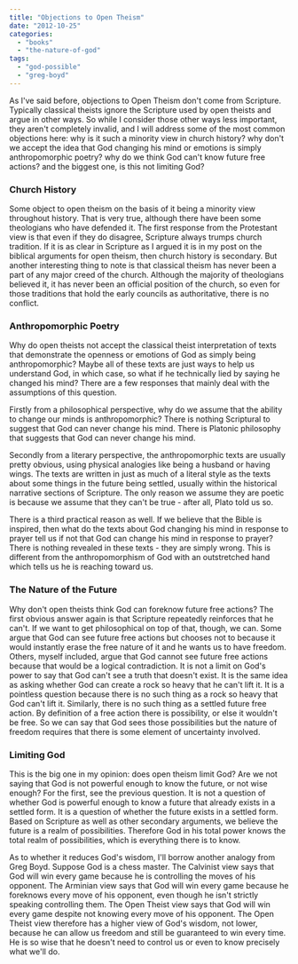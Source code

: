 ```yaml
---
title: "Objections to Open Theism"
date: "2012-10-25"
categories: 
  - "books"
  - "the-nature-of-god"
tags: 
  - "god-possible"
  - "greg-boyd"
---
```


As I've said before, objections to Open Theism don't come from Scripture. Typically classical theists ignore the Scripture used by open theists and argue in other ways. So while I consider those other ways less important, they aren't completely invalid, and I will address some of the most common objections here: why is it such a minority view in church history? why don't we accept the idea that God changing his mind or emotions is simply anthropomorphic poetry? why do we think God can't know future free actions? and the biggest one, is this not limiting God?

### Church History

Some object to open theism on the basis of it being a minority view throughout history. That is very true, although there have been some theologians who have defended it. The first response from the Protestant view is that even if they do disagree, Scripture always trumps church tradition. If it is as clear in Scripture as I argued it is in my post on the biblical arguments for open theism, then church history is secondary. But another interesting thing to note is that classical theism has never been a part of any major creed of the church. Although the majority of theologians believed it, it has never been an official position of the church, so even for those traditions that hold the early councils as authoritative, there is no conflict. <!--more-->

### Anthropomorphic Poetry

Why do open theists not accept the classical theist interpretation of texts that demonstrate the openness or emotions of God as simply being anthropomorphic? Maybe all of these texts are just ways to help us understand God, in which case, so what if he technically lied by saying he changed his mind? There are a few responses that mainly deal with the assumptions of this question.

Firstly from a philosophical perspective, why do we assume that the ability to change our minds is anthropomorphic? There is nothing Scriptural to suggest that God can never change his mind. There is Platonic philosophy that suggests that God can never change his mind.

Secondly from a literary perspective, the anthropomorphic texts are usually pretty obvious, using physical analogies like being a husband or having wings. The texts are written in just as much of a literal style as the texts about some things in the future being settled, usually within the historical narrative sections of Scripture. The only reason we assume they are poetic is because we assume that they can't be true - after all, Plato told us so.

There is a third practical reason as well. If we believe that the Bible is inspired, then what do the texts about God changing his mind in response to prayer tell us if not that God can change his mind in response to prayer? There is nothing revealed in these texts - they are simply wrong. This is different from the anthropomorphism of God with an outstretched hand which tells us he is reaching toward us.

### The Nature of the Future

Why don't open theists think God can foreknow future free actions? The first obvious answer again is that Scripture repeatedly reinforces that he can't. If we want to get philosophical on top of that, though, we can. Some argue that God can see future free actions but chooses not to because it would instantly erase the free nature of it and he wants us to have freedom. Others, myself included, argue that God cannot see future free actions because that would be a logical contradiction. It is not a limit on God's power to say that God can't see a truth that doesn't exist. It is the same idea as asking whether God can create a rock so heavy that he can't lift it. It is a pointless question because there is no such thing as a rock so heavy that God can't lift it. Similarly, there is no such thing as a settled future free action. By definition of a free action there is possibility, or else it wouldn't be free. So we can say that God sees those possibilities but the nature of freedom requires that there is some element of uncertainty involved.

### Limiting God

This is the big one in my opinion: does open theism limit God? Are we not saying that God is not powerful enough to know the future, or not wise enough? For the first, see the previous question. It is not a question of whether God is powerful enough to know a future that already exists in a settled form. It is a question of whether the future exists in a settled form. Based on Scripture as well as other secondary arguments, we believe the future is a realm of possibilities. Therefore God in his total power knows the total realm of possibilities, which is everything there is to know.

As to whether it reduces God's wisdom, I'll borrow another analogy from Greg Boyd. Suppose God is a chess master. The Calvinist view says that God will win every game because he is controlling the moves of his opponent. The Arminian view says that God will win every game because he foreknows every move of his opponent, even though he isn't strictly speaking controlling them. The Open Theist view says that God will win every game despite not knowing every move of his opponent. The Open Theist view therefore has a higher view of God's wisdom, not lower, because he can allow us freedom and still be guaranteed to win every time. He is so wise that he doesn't need to control us or even to know precisely what we'll do.
